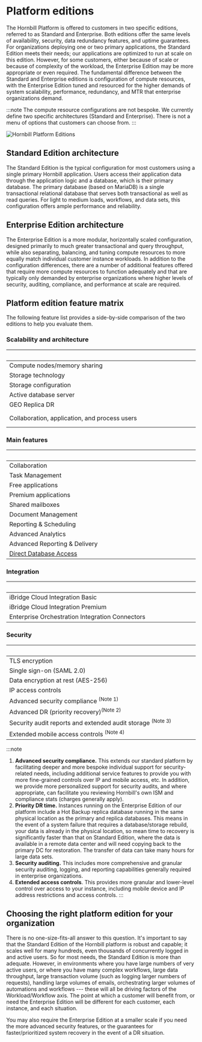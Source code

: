 # Platform editions

The Hornbill Platform is offered to customers in two specific editions, referred to as Standard and Enterprise.  Both editions offer the same levels of availability, security, data redundancy features, and uptime guarantees.  For organizations deploying one or two primary applications, the Standard Edition meets their needs; our applications are optimized to run at scale on this edition. However, for some customers, either because of scale or because of complexity of the workload, the Enterprise Edition may be more appropriate or even required. The fundamental difference between the Standard and Enterprise editions is configuration of compute resources, with the Enterprise Edition tuned and resourced for the higher demands of system scalability, performance, redundancy, and MTR that enterprise organizations demand. 

:::note
The compute resource configurations are not bespoke. We currently define two specific architectures (Standard and Enterprise). There is not a menu of options that customers can choose from. 
:::


![Hornbill Platform Editions](/_books/esp-fundamentals/about/images/esp-editions.png)

## Standard Edition architecture
The Standard Edition is the typical configuration for most customers using a single primary Hornbill application. Users access their application data through the application logic and a database, which is their primary database. The primary database (based on MariaDB) is a single transactional relational database that serves both transactional as well as read queries. For light to medium loads, workflows, and data sets, this configuration offers ample performance and reliability. 


## Enterprise Edition architecture
The Enterprise Edition is a more modular, horizontally scaled configuration, designed primarily to much greater transactional and query throughput, while also separating, balancing, and tuning compute resources to more equally match individual customer instance workloads. In addition to the configuration differences, there are a number of additional features offered that require more compute resources to function adequately and that are typically only demanded by enterprise organizations where higher levels of security, auditing, compliance, and performance at scale are required. 

## Platform edition feature matrix
The following feature list provides a side-by-side comparison of the two editions to help you evaluate them. 

### Scalability and architecture 
|<div style="width:490px"></div>|<div style="width:200px; text-align:cetnter;">Standard</div>|<div style="width:200px; text-align:cetnter;">Enterprise</div>|
|:--|:--:|:--:|
|Compute nodes/memory sharing|Up to 8 instances|Up to 4 instances|
|Storage technology|SSD|NVME|
|Storage configuration|RAID 5|RAID 5 + 0|
|Active database server|Single|Multiple|
|GEO Replica DR|Single (remote DC)|Dual (remote and local)|
|Collaboration, application, and process users|Suitable for up to 500 users|No limit|

### Main features 
|<div style="width:490px"></div>|<div style="width:200px; text-align:cetnter;">Standard</div>|<div style="width:200px; text-align:cetnter;">Enterprise</div>|
|:--|:--:|:--:|
|Collaboration|Y|Y|
|Task Management|Y|Y|
|Free applications|Y|Y|
|Premium applications|Y|Y|
|Shared mailboxes|Y|Y|
|Document Management|Y|Y|
|Reporting & Scheduling|Y|Y|
|Advanced Analytics|$|Y|
|Advanced Reporting & Delivery|-|Y|
|[Direct Database Access](/esp-fundamentals/core-capabilities/direct-database-access)|-|Y|

### Integration
|<div style="width:490px"></div>|<div style="width:200px; text-align:cetnter;">Standard</div>|<div style="width:200px; text-align:cetnter;">Enterprise</div>|
|:--|:--:|:--:|
|iBridge Cloud Integration Basic|Y|Y|
|iBridge Cloud Integration Premium|$|$|
|Enterprise Orchestration Integration Connectors|$|$|

### Security
|<div style="width:490px"></div>|<div style="width:200px; text-align:cetnter;">Standard</div>|<div style="width:200px; text-align:cetnter;">Enterprise</div>|
|:--|:--:|:--:|
|TLS encryption|Y|Y|
|Single sign-on (SAML 2.0)|Y|Y|
|Data encryption at rest (AES-256)|Y|Y|
|IP access controls|-|Y|
|Advanced security compliance <sup>(Note 1)</sup>|-|Y|
|Advanced DR (priority recovery)<sup>(Note 2)</sup>|-|Y|
|Security audit reports and extended audit storage <sup>(Note 3)</sup>|-|Y|
|Extended mobile access controls <sup>(Note 4)</sup>|-|Y|

:::note
1. __Advanced security compliance.__ This extends our standard platform by facilitating deeper and more bespoke individual support for security-related needs, including additional service features to provide you with more fine-grained controls over IP and mobile access, etc. In addition, we provide more personalized support for security audits, and where appropriate, can facilitate you reviewing Hornbill's own ISM and compliance stats (charges generally apply).
2. __Priority DR time.__ Instances running on the Enterprise Edition of our platform include a Hot Backup replica database running in the same physical location as the primary and replica databases.  This means in the event of a system failure that requires a database/storage rebuild, your data is already in the physical location, so mean time to recovery is significantly faster than that on Standard Edition, where the data is available in a remote data center and will need copying back to the primary DC for restoration.  The transfer of data can take many hours for large data sets.
3. __Security auditing.__ This includes more comprehensive and granular security auditing, logging, and reporting capabilities generally required in enterprise organizations. 
4. __Extended access controls__. This provides more granular and lower-level control over access to your instance, including mobile device and IP address restrictions and access controls.
:::


## Choosing the right platform edition for your organization
There is no one-size-fits-all answer to this question.  It's important to say that the Standard Edition of the Hornbill platform is robust and capable; it scales well for many hundreds, even thousands of concurrently logged in and active users. So for most needs, the Standard Edition is more than adequate. However, in environments where you have large numbers of very active users, or where you have many complex workflows, large data throughput, large transaction volume (such as logging larger numbers of requests), handling large volumes of emails, orchestrating larger volumes of automations and workflows --- these will all be driving factors of the Workload/Workflow axis. The point at which a customer will benefit from, or need the Enterprise Edition will be different for each customer, each instance, and each situation. 

You may also require the Enterprise Edition at a smaller scale if you need the more advanced security features, or the guarantees for faster/prioritized system recovery in the event of a DR situation. 
